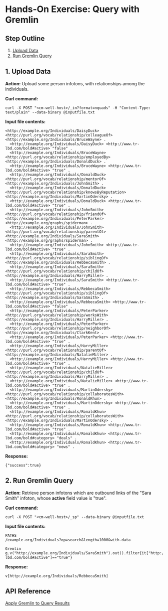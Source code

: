 # Hands-On Exercise: Query with Gremlin #

## Step Outline ##

1. [Upload Data](#hdr1)
2. [Run Gremlin Query](#hdr2)

<a name="hdr1"></a>
## 1. Upload Data ##

**Action:** Upload some person infotons, with relationships among the individuals.

**Curl command:**

    curl -X POST "<cm-well-host>/_in?format=nquads" -H "Content-Type: text/plain" --data-binary @inputfile.txt

**Input file contents:**

    <http://example.org/Individuals/DaisyDuck> <http://purl.org/vocab/relationship/colleagueOf> <http://example.org/Individuals/BruceWayne> .
      <http://example.org/Individuals/DaisyDuck> <http://www.tr-lbd.com/bold#active> "false" .
      <http://example.org/Individuals/BruceWayne> <http://purl.org/vocab/relationship/employedBy> <http://example.org/Individuals/DonaldDuck> .
      <http://example.org/Individuals/BruceWayne> <http://www.tr-lbd.com/bold#active> "true" .
      <http://example.org/Individuals/DonaldDuck> <http://purl.org/vocab/relationship/mentorOf> <http://example.org/Individuals/JohnSmith> .
      <http://example.org/Individuals/DonaldDuck> <http://purl.org/vocab/relationship/knowsByReputation> <http://example.org/Individuals/MartinOdersky> .
      <http://example.org/Individuals/DonaldDuck> <http://www.tr-lbd.com/bold#active> "true" .
      <http://example.org/Individuals/JohnSmith> <http://purl.org/vocab/relationship/friendOf> <http://example.org/Individuals/PeterParker> <http://example.org/graphs/spiderman> .
      <http://example.org/Individuals/JohnSmith> <http://purl.org/vocab/relationship/parentOf> <http://example.org/Individuals/SaraSmith> <http://example.org/graphs/spiderman> .
      <http://example.org/Individuals/JohnSmith> <http://www.tr-lbd.com/bold#active> "true" .
      <http://example.org/Individuals/SaraSmith> <http://purl.org/vocab/relationship/siblingOf> <http://example.org/Individuals/RebbecaSmith> .
      <http://example.org/Individuals/SaraSmith> <http://purl.org/vocab/relationship/childOf> <http://example.org/Individuals/HarryMiller> .
      <http://example.org/Individuals/SaraSmith> <http://www.tr-lbd.com/bold#active> "true" .
      <http://example.org/Individuals/RebbecaSmith> <http://purl.org/vocab/relationship/siblingOf> <http://example.org/Individuals/SaraSmith> .
      <http://example.org/Individuals/RebbecaSmith> <http://www.tr-lbd.com/bold#active> "false" .
      <http://example.org/Individuals/PeterParker> <http://purl.org/vocab/relationship/worksWith> <http://example.org/Individuals/HarryMiller> .
      <http://example.org/Individuals/PeterParker> <http://purl.org/vocab/relationship/neighborOf> <http://example.org/Individuals/ClarkKent> .
      <http://example.org/Individuals/PeterParker> <http://www.tr-lbd.com/bold#active> "true" .
      <http://example.org/Individuals/HarryMiller> <http://purl.org/vocab/relationship/parentOf> <http://example.org/Individuals/NatalieMiller> .
      <http://example.org/Individuals/HarryMiller> <http://www.tr-lbd.com/bold#active> "true" .
      <http://example.org/Individuals/NatalieMiller> <http://purl.org/vocab/relationship/childOf> <http://example.org/Individuals/HarryMiller> .
      <http://example.org/Individuals/NatalieMiller> <http://www.tr-lbd.com/bold#active> "true" .
      <http://example.org/Individuals/MartinOdersky> <http://purl.org/vocab/relationship/collaboratesWith> <http://example.org/Individuals/RonaldKhun> .
      <http://example.org/Individuals/MartinOdersky> <http://www.tr-lbd.com/bold#active> "true" .
      <http://example.org/Individuals/RonaldKhun> <http://purl.org/vocab/relationship/collaboratesWith> <http://example.org/Individuals/MartinOdersky> .
      <http://example.org/Individuals/RonaldKhun> <http://www.tr-lbd.com/bold#active> "true" .
      <http://example.org/Individuals/RonaldKhun> <http://www.tr-lbd.com/bold#category> "deals" .
      <http://example.org/Individuals/RonaldKhun> <http://www.tr-lbd.com/bold#category> "news" .

**Response:**

	{"success":true}

<a name="hdr2"></a>
## 2. Run Gremlin Query ##

**Action:** Retrieve person infotons which are outbound links of the "Sara Smith" infoton, whose **active** field value is "true".

**Curl command:**

    curl -X POST "<cm-well-host>/_sp" --data-binary @inputfile.txt

**Input file contents:**

    PATHS
    /example.org/Individuals?op=search&length=1000&with-data
    
    Gremlin
    g.v("http://example.org/Individuals/SaraSmith").out().filter{it["http://www.tr-lbd.com/bold#active"]=="true"}


**Response:**

	v[http://example.org/Individuals/RebbecaSmith]
                
## API Reference ##
[Apply Gremlin to Query Results](API.Query.ApplyGremlinToQueryResults.md)
